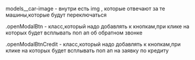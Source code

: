 models\_\_car-image - внутри есть img , которые отвечают за те машины,которые будут переключаться

.openModalBtn - класс,который надо добавлять к кнопкам,при клике на которых будет всплывать поп ап об обратном звонке

.openModalBtnCredit - класс,который надо добавлять к кнопкам,при клике на которых будет всплывать поп ап на заявку по кредиту

